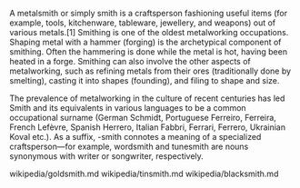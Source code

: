 A metalsmith or simply smith is a craftsperson fashioning useful items (for example, tools, kitchenware, tableware, jewellery, and weapons) out of various metals.[1] Smithing is one of the oldest metalworking occupations. Shaping metal with a hammer (forging) is the archetypical component of smithing. Often the hammering is done while the metal is hot, having been heated in a forge. Smithing can also involve the other aspects of metalworking, such as refining metals from their ores (traditionally done by smelting), casting it into shapes (founding), and filing to shape and size.

The prevalence of metalworking in the culture of recent centuries has led Smith and its equivalents in various languages to be a common occupational surname (German Schmidt, Portuguese Ferreiro, Ferreira, French Lefèvre, Spanish Herrero, Italian Fabbri, Ferrari, Ferrero, Ukrainian Koval etc.). As a suffix, -smith connotes a meaning of a specialized craftsperson—for example, wordsmith and tunesmith are nouns synonymous with writer or songwriter, respectively.

wikipedia/goldsmith.md
wikipedia/tinsmith.md
wikipedia/blacksmith.md
